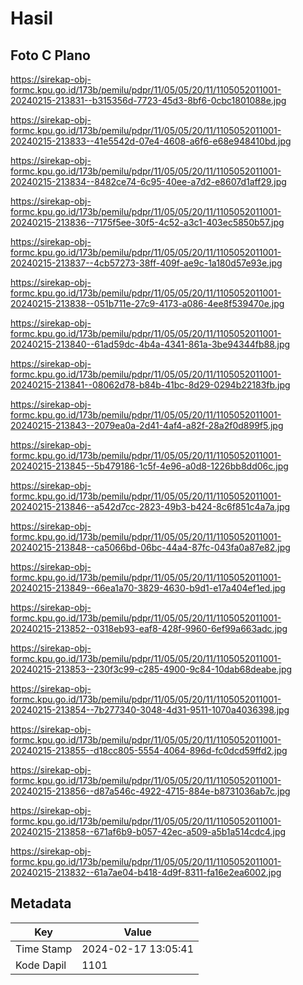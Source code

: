 # Hasil

## Foto C Plano

https://sirekap-obj-formc.kpu.go.id/173b/pemilu/pdpr/11/05/05/20/11/1105052011001-20240215-213831--b315356d-7723-45d3-8bf6-0cbc1801088e.jpg

https://sirekap-obj-formc.kpu.go.id/173b/pemilu/pdpr/11/05/05/20/11/1105052011001-20240215-213833--41e5542d-07e4-4608-a6f6-e68e948410bd.jpg

https://sirekap-obj-formc.kpu.go.id/173b/pemilu/pdpr/11/05/05/20/11/1105052011001-20240215-213834--8482ce74-6c95-40ee-a7d2-e8607d1aff29.jpg

https://sirekap-obj-formc.kpu.go.id/173b/pemilu/pdpr/11/05/05/20/11/1105052011001-20240215-213836--7175f5ee-30f5-4c52-a3c1-403ec5850b57.jpg

https://sirekap-obj-formc.kpu.go.id/173b/pemilu/pdpr/11/05/05/20/11/1105052011001-20240215-213837--4cb57273-38ff-409f-ae9c-1a180d57e93e.jpg

https://sirekap-obj-formc.kpu.go.id/173b/pemilu/pdpr/11/05/05/20/11/1105052011001-20240215-213838--051b711e-27c9-4173-a086-4ee8f539470e.jpg

https://sirekap-obj-formc.kpu.go.id/173b/pemilu/pdpr/11/05/05/20/11/1105052011001-20240215-213840--61ad59dc-4b4a-4341-861a-3be94344fb88.jpg

https://sirekap-obj-formc.kpu.go.id/173b/pemilu/pdpr/11/05/05/20/11/1105052011001-20240215-213841--08062d78-b84b-41bc-8d29-0294b22183fb.jpg

https://sirekap-obj-formc.kpu.go.id/173b/pemilu/pdpr/11/05/05/20/11/1105052011001-20240215-213843--2079ea0a-2d41-4af4-a82f-28a2f0d899f5.jpg

https://sirekap-obj-formc.kpu.go.id/173b/pemilu/pdpr/11/05/05/20/11/1105052011001-20240215-213845--5b479186-1c5f-4e96-a0d8-1226bb8dd06c.jpg

https://sirekap-obj-formc.kpu.go.id/173b/pemilu/pdpr/11/05/05/20/11/1105052011001-20240215-213846--a542d7cc-2823-49b3-b424-8c6f851c4a7a.jpg

https://sirekap-obj-formc.kpu.go.id/173b/pemilu/pdpr/11/05/05/20/11/1105052011001-20240215-213848--ca5066bd-06bc-44a4-87fc-043fa0a87e82.jpg

https://sirekap-obj-formc.kpu.go.id/173b/pemilu/pdpr/11/05/05/20/11/1105052011001-20240215-213849--66ea1a70-3829-4630-b9d1-e17a404ef1ed.jpg

https://sirekap-obj-formc.kpu.go.id/173b/pemilu/pdpr/11/05/05/20/11/1105052011001-20240215-213852--0318eb93-eaf8-428f-9960-6ef99a663adc.jpg

https://sirekap-obj-formc.kpu.go.id/173b/pemilu/pdpr/11/05/05/20/11/1105052011001-20240215-213853--230f3c99-c285-4900-9c84-10dab68deabe.jpg

https://sirekap-obj-formc.kpu.go.id/173b/pemilu/pdpr/11/05/05/20/11/1105052011001-20240215-213854--7b277340-3048-4d31-9511-1070a4036398.jpg

https://sirekap-obj-formc.kpu.go.id/173b/pemilu/pdpr/11/05/05/20/11/1105052011001-20240215-213855--d18cc805-5554-4064-896d-fc0dcd59ffd2.jpg

https://sirekap-obj-formc.kpu.go.id/173b/pemilu/pdpr/11/05/05/20/11/1105052011001-20240215-213856--d87a546c-4922-4715-884e-b8731036ab7c.jpg

https://sirekap-obj-formc.kpu.go.id/173b/pemilu/pdpr/11/05/05/20/11/1105052011001-20240215-213858--671af6b9-b057-42ec-a509-a5b1a514cdc4.jpg

https://sirekap-obj-formc.kpu.go.id/173b/pemilu/pdpr/11/05/05/20/11/1105052011001-20240215-213832--61a7ae04-b418-4d9f-8311-fa16e2ea6002.jpg


## Metadata

| Key        | Value               |
| ---------- | ------------------- |
| Time Stamp | 2024-02-17 13:05:41 |
| Kode Dapil | 1101                |



